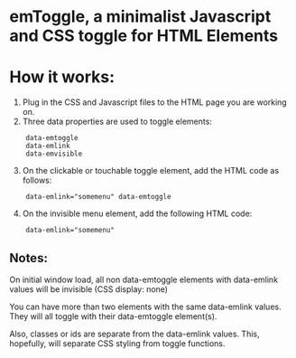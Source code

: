 # emToggle, a minimalist Javascript and CSS toggle for HTML Elements

# How it works:

1. Plug in the CSS and Javascript files to the HTML page you are working on.
2. Three data properties are used to toggle elements:
``` 
    data-emtoggle
    data-emlink
    data-emvisible
```
3. On the clickable or touchable toggle element, add the HTML code as follows:    
```   
    data-emlink="somemenu" data-emtoggle
```
4. On the invisible menu element, add the following HTML code:
```   
    data-emlink="somemenu"
```
## Notes: 

On initial window load, all non data-emtoggle elements with data-emlink values will be invisible (CSS display: none)

You can have more than two elements with the same data-emlink values. They will all toggle with their data-emtoggle element(s).

Also, classes or ids are separate from the data-emlink values. This, hopefully, will separate CSS styling from toggle functions.
